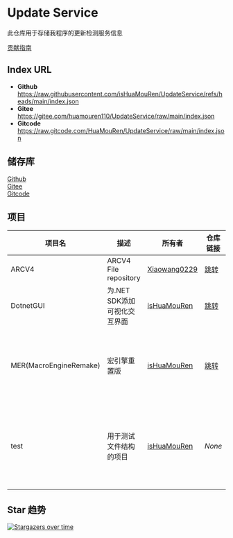 # Update Service

此仓库用于存储我程序的更新检测服务信息

[贡献指南](/CONTRIBUTING.md)

## Index URL
- **Github** https://raw.githubusercontent.com/isHuaMouRen/UpdateService/refs/heads/main/index.json
- **Gitee** https://gitee.com/huamouren110/UpdateService/raw/main/index.json
- **Gitcode** https://raw.gitcode.com/HuaMouRen/UpdateService/raw/main/index.json

## 储存库

[Github](https://github.com/isHuaMouRen/UpdateService)  
[Gitee](https://gitee.com/huamouren110/UpdateService)  
[Gitcode](https://gitcode.com/HuaMouRen/UpdateService)  

## 项目

|项目名|描述|所有者|仓库链接|备注|
|-|-|-|-|-|
|ARCV4|ARCV4 File repository|[Xiaowang0229](https://github.com/Xiaowang0229)|[跳转](https://github.com/Xiaowang0229/ARCV4)||
|DotnetGUI|为.NET SDK添加可视化交互界面|[isHuaMouRen](https://github/isHuaMouRen)|[跳转](https://github.com/isHuaMouRen/DotnetGUI)||
|MER(MacroEngineRemake)|宏引擎重置版|[isHuaMouRen](https://github.com/isHuaMouRen)|[跳转](https://github.com/isHuaMouRen/MacroEngineRemake)|此仓库现已存档，不作任何更新|
|test|用于测试文件结构的项目|[isHuaMouRen](https://github.com/isHuaMouRen)|*None*|这其实只是一个用于测试的虚拟仓库|

## Star 趋势
[![Stargazers over time](https://starchart.cc/isHuaMouRen/UpdateService.svg?variant=light)](https://starchart.cc/isHuaMouRen/UpdateService)
